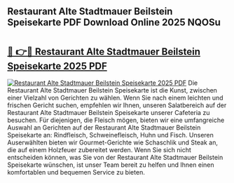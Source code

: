 ## Restaurant Alte Stadtmauer Beilstein Speisekarte PDF Download Online 2025 NQOSu

# <h2><a href="http://gc869mb.nevu.top/?p=Restaurant+Alte+Stadtmauer+Beilstein+Speisekarte">🔗 👉🔴 Restaurant Alte Stadtmauer Beilstein Speisekarte 2025 PDF</a></h2>

[![Restaurant Alte Stadtmauer Beilstein Speisekarte 2025 PDF](https://i.imgur.com/dBaPXMq.png)](http://gc869mb.nevu.top/?p=Restaurant+Alte+Stadtmauer+Beilstein+Speisekarte)
Die Restaurant Alte Stadtmauer Beilstein Speisekarte ist die Kunst, zwischen einer Vielzahl von Gerichten zu wählen. Wenn Sie nach einem leichten und frischen Gericht suchen, empfehlen wir Ihnen, unseren Salatbereich auf der Restaurant Alte Stadtmauer Beilstein Speisekarte unserer Cafeteria zu besuchen. Für diejenigen, die Fleisch mögen, bieten wir eine umfangreiche Auswahl an Gerichten auf der Restaurant Alte Stadtmauer Beilstein Speisekarte an: Rindfleisch, Schweinefleisch, Huhn und Fisch. Unseren Auserwählten bieten wir Gourmet-Gerichte wie Schaschlik und Steak an, die auf einem Holzfeuer zubereitet werden. Wenn Sie sich nicht entscheiden können, was Sie von der Restaurant Alte Stadtmauer Beilstein Speisekarte wünschen, ist unser Team bereit zu helfen und Ihnen einen komfortablen und bequemen Service zu bieten.
